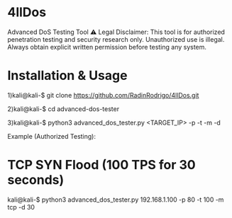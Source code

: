 # 4llDos
Advanced DoS Testing Tool ⚠ Legal Disclaimer: This tool is for authorized penetration testing and security research only. Unauthorized use is illegal. Always obtain explicit written permission before testing any system.  

# Installation & Usage

1)kali@kali-$ 
    git clone https://github.com/RadinRodrigo/4llDos.git

2)kali@kali-$
    cd advanced-dos-tester

3)kali@kali-$ 
    python3 advanced_dos_tester.py <TARGET_IP> -p <PORT> -t <TPS> -m <METHOD> -d <DURATION>

Example (Authorized Testing):

# TCP SYN Flood (100 TPS for 30 seconds)
kali@kali-$ 
    python3 advanced_dos_tester.py 192.168.1.100 -p 80 -t 100 -m tcp -d 30
